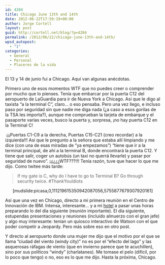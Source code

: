 ```yaml
---
id: 4204
title: Chicago June 13th and 14th
date: 2012-06-22T17:59:19+00:00
author: Jorge Cortell
layout: post
guid: http://cortell.net/blog/?p=4204
permalink: /2012/06/22/chicago-june-13th-and-14th/
wpsd_autopost:
  - "1"
categories:
  - General
  - Personal
  - Placeres de la vida
---
```

El 13 y 14 de junio fui a Chicago. Aquí van algunas anécdotas.

Primero uno de esos momentos WTF que no puedes creer o comprender por mucho que lo pienses. Tenía que embarcar por la puerta C12 del aeropuerto de LaGuardia para ir de Nueva York a Chicago. Así que le digo al taxista &#8220;a la terminal C&#8221;, claro&#8230; o eso pensaba. Pero una vez llego, e incluso paso por seguridad sin que nadie me diga nada (¿a caso a esos gorilas de la TSA les importa?), aunque me comprueban la tarjeta de embarque y el pasaporte varias veces, busco la puerta y, sorpresa, ¡no hay puerta C12 en la Terminal C!

 ¡¡¡Puertas C1-C9 a la derecha, Puertas C15-C21 (creo recordar) a la izquierda!!! Así que le pregunto a la señora que estaba allí limpiando y me dice (con una de esas miradas de &#8220;ya empezamos&#8221;) &#8220;tiene que ir a la terminal principal, de ahí a la terminal B, donde encontrará la puerta C12. Y tiene que salir, coger un autobús (un taxi no querrá llevarle) y pasar por seguridad de nuevo&#8221;. ¡¡¡¿¿¿WTF???!!! Tenía razón, tuve que hacer lo que me dijo. Como twitee más tarde:

> If my gate is C, why do I have to go to Terminal B? Go through security twice. #ThankYouIdiots

<p style="text-align: center">
  [mudslide:picasa,0,111219615350942087056,5755877679307920161]
</p>

Así que una vez en Chicago, directo a mi primera reunión en el Centro de Innovación de IBM. Intensa, interesante&#8230; y a mi <a title="http://www.getawayhostel.com" href="http://www.getawayhostel.com" target="_blank">hotel</a> a pasar unas horas preparando lo del día siguiente (reunión importante). El día siguiente, estupendas presentaciones y reuniones (incluido almuerzo con el gran jefe) y algo muy interesante: tenían un quiosco interactivo de Watson con el que poder competir a Jeopardy. Pero más sobre eso en otro post.

Y directo al aeropuerto donde una mujer me dijo que el motivo por el que se llama &#8220;ciudad del viento (windy city)&#8221; no es por el &#8220;efecto del lago&#8221; y las asquerosas ráfagas de viento (que en invierno parece que te acuchillen), sino por sus políticos &#8220;windy&#8221; (charlatanes). Me tomase el pelo (difícil, por lo poco que tengo) o no, eso es lo que me dijo. Hasta la próxima, Chicago.